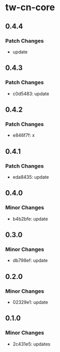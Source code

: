# tw-cn-core

## 0.4.4

### Patch Changes

- update

## 0.4.3

### Patch Changes

- c0d5483: update

## 0.4.2

### Patch Changes

- e846f7f: x

## 0.4.1

### Patch Changes

- eda8435: update

## 0.4.0

### Minor Changes

- b4b2bfe: update

## 0.3.0

### Minor Changes

- db798ef: update

## 0.2.0

### Minor Changes

- 02329e1: update

## 0.1.0

### Minor Changes

- 2c431e5: updates
